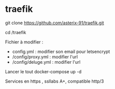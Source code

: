 # traefik

git clone https://github.com/asterix-91/traefik.git

cd /traefik

Fichier à modifier : 

- config.yml : modifier son email pour letsencrypt
- /config/proxy.yml : modifier l'url 
- /config/deluge.yml : modifier l'url

Lancer le tout docker-compose up -d 

Services en https , ssllabs A+, compatible http/3
